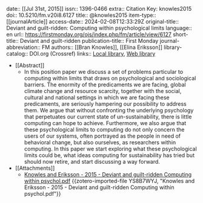 date:: [[Jul 31st, 2015]]
issn:: 1396-0466
extra:: Citation Key: knowles2015
doi:: 10.5210/fm.v20i8.6127
title:: @knowles2015
item-type:: [[journalArticle]]
access-date:: 2024-02-08T12:33:29Z
original-title:: Deviant and guilt-ridden: Computing within psychological limits
language:: en
url:: https://firstmonday.org/ojs/index.php/fm/article/view/6127
short-title:: Deviant and guilt-ridden
publication-title:: First Monday
journal-abbreviation:: FM
authors:: [[Bran Knowles]], [[Elina Eriksson]]
library-catalog:: DOI.org (Crossref)
links:: [Local library](zotero://select/groups/2386895/items/7L6Z4Z43), [Web library](https://www.zotero.org/groups/2386895/items/7L6Z4Z43)

- [[Abstract]]
	- In this position paper we discuss a set of problems particular to computing within limits that draws on psychological and sociological barriers. The enormity of the predicaments we are facing, global climate change and resource scarcity, together with the social, cultural and national settings in which we are facing these predicaments, are seriously hampering our possibility to address them. We argue that without confronting the underlying psychology that perpetuates our current state of un-sustainability, there is little computing can hope to achieve. Furthermore, we also argue that these psychological limits to computing do not only concern the users of our systems, often portrayed as the people in need of behavioral change, but also ourselves, as researchers within computing. In this paper we start exploring what these psychological limits could be, what ideas computing for sustainability has tried but should now retire, and start discussing a way forward.
- [[Attachments]]
	- [Knowles and Eriksson - 2015 - Deviant and guilt-ridden Computing within psychol.pdf](https://computingwithinlimits.org/2015/papers/limits2015-knowles.pdf) {{zotero-imported-file YS8B7WYJ, "Knowles and Eriksson - 2015 - Deviant and guilt-ridden Computing within psychol.pdf"}}